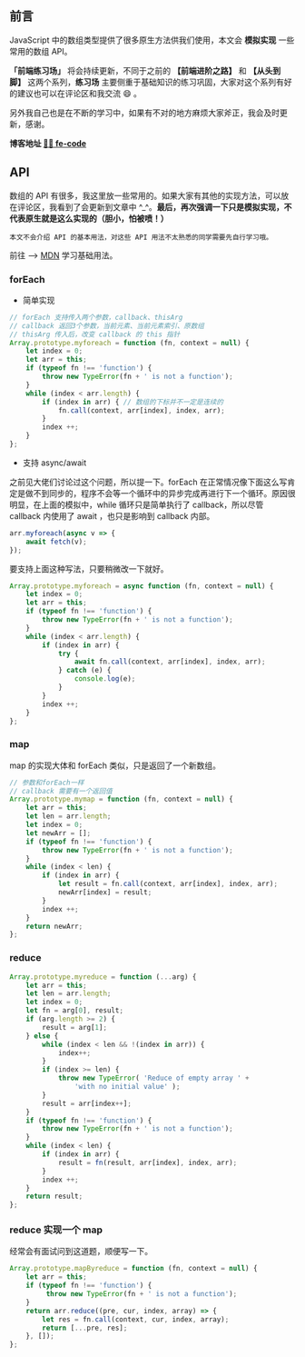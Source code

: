 ## 前言
JavaScript 中的数组类型提供了很多原生方法供我们使用，本文会 **模拟实现** 一些常用的数组 API。

**「前端练习场」** 将会持续更新，不同于之前的 **【前端进阶之路】** 和 **【从头到脚】** 这两个系列，**练习场** 主要侧重于基础知识的练习巩固，大家对这个系列有好的建议也可以在评论区和我交流 😄 。

另外我自己也是在不断的学习中，如果有不对的地方麻烦大家斧正，我会及时更新，感谢。

**博客地址 [🍹🍰 fe-code](https://github.com/wuyawei/fe-code)**
## API
数组的 API 有很多，我这里放一些常用的。如果大家有其他的实现方法，可以放在评论区，我看到了会更新到文章中 ^_^。**最后，再次强调一下只是模拟实现，不代表原生就是这么实现的（胆小，怕被喷！）**
```!
本文不会介绍 API 的基本用法，对这些 API 用法不太熟悉的同学需要先自行学习哦。
```
前往 —> [MDN](https://developer.mozilla.org/zh-CN/docs/Web/JavaScript/Reference/Global_Objects/Array) 学习基础用法。
### forEach
* 简单实现
``` javascript
// forEach 支持传入两个参数，callback、thisArg
// callback 返回3个参数，当前元素、当前元素索引、原数组
// thisArg 传入后，改变 callback 的 this 指针
Array.prototype.myforeach = function (fn, context = null) {
    let index = 0;
    let arr = this;
    if (typeof fn !== 'function') {
        throw new TypeError(fn + ' is not a function');
    }
    while (index < arr.length) {
        if (index in arr) { // 数组的下标并不一定是连续的
            fn.call(context, arr[index], index, arr);
        }
        index ++;
    }
};
```
* 支持 async/await

之前见大佬们讨论过这个问题，所以提一下。forEach 在正常情况像下面这么写肯定是做不到同步的，程序不会等一个循环中的异步完成再进行下一个循环。原因很明显，在上面的模拟中，while 循环只是简单执行了 callback，所以尽管 callback 内使用了 await ，也只是影响到 callback 内部。
``` javascript
arr.myforeach(async v => {
    await fetch(v);
});
```
要支持上面这种写法，只要稍微改一下就好。
``` javascript
Array.prototype.myforeach = async function (fn, context = null) {
    let index = 0;
    let arr = this;
    if (typeof fn !== 'function') {
        throw new TypeError(fn + ' is not a function');
    }
    while (index < arr.length) {
        if (index in arr) {
            try {
                await fn.call(context, arr[index], index, arr);
            } catch (e) {
                console.log(e);
            }
        }
        index ++;
    }
};
```
### map
map 的实现大体和 forEach 类似，只是返回了一个新数组。
``` javascript
// 参数和forEach一样
// callback 需要有一个返回值
Array.prototype.mymap = function (fn, context = null) {
    let arr = this;
    let len = arr.length;
    let index = 0;
    let newArr = [];
    if (typeof fn !== 'function') {
        throw new TypeError(fn + ' is not a function');
    }
    while (index < len) {
        if (index in arr) {
            let result = fn.call(context, arr[index], index, arr);
            newArr[index] = result;
        }
        index ++;
    }
    return newArr;
};
```
### reduce
``` javascript
Array.prototype.myreduce = function (...arg) {
    let arr = this;
    let len = arr.length;
    let index = 0;
    let fn = arg[0], result;
    if (arg.length >= 2) {
        result = arg[1];
    } else {
        while (index < len && !(index in arr)) {
            index++;
        }
        if (index >= len) {
            throw new TypeError( 'Reduce of empty array ' +
                'with no initial value' );
        }
        result = arr[index++];
    }
    if (typeof fn !== 'function') {
        throw new TypeError(fn + ' is not a function');
    }
    while (index < len) {
        if (index in arr) {
            result = fn(result, arr[index], index, arr);
        }
        index ++;
    }
    return result;
};
```
### reduce 实现一个 map
经常会有面试问到这道题，顺便写一下。
``` javascript
Array.prototype.mapByreduce = function (fn, context = null) {
    let arr = this;
    if (typeof fn !== 'function') {
         throw new TypeError(fn + ' is not a function');
    }
    return arr.reduce((pre, cur, index, array) => {
        let res = fn.call(context, cur, index, array);
        return [...pre, res];
    }, []);
};
```